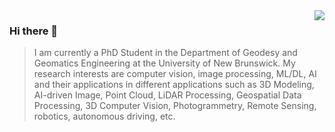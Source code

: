 <img align="right" src="https://github-readme-stats.vercel.app/api?username=xuebinqin&show_icons=true&icon_color=805AD5&text_color=718096&bg_color=ffffff&hide_title=true" />

### Hi there 👋

> I am currently a PhD Student in the Department of Geodesy and Geomatics Engineering at the University of New Brunswick. My research interests are computer vision, image processing, ML/DL, AI and their applications in different applications such as 3D Modeling, AI-driven Image, Point Cloud, LiDAR Processing, Geospatial Data Processing, 3D Computer Vision, Photogrammetry, Remote Sensing, robotics, autonomous driving, etc. 

<!--
**Abbsalehi/Abbsalehi** is a ✨ _special_ ✨ repository because its `README.md` (this file) appears on your GitHub profile.

Here are some ideas to get you started:

- 🔭 I’m currently working on ...
- 🌱 I’m currently learning ...
- 👯 I’m looking to collaborate on ...
- 🤔 I’m looking for help with ...
- 💬 Ask me about ...
- 📫 How to reach me: ...
- 😄 Pronouns: ...
- ⚡ Fun fact: ...
-->
